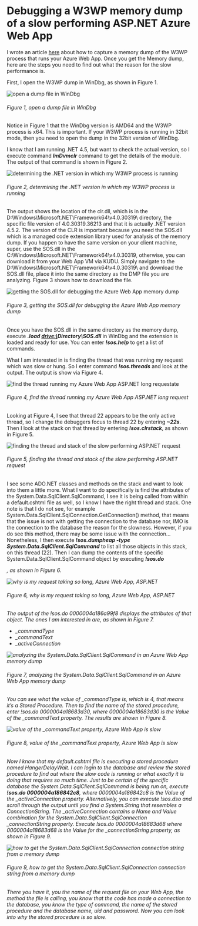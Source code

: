 # Debugging a W3WP memory dump of a slow performing ASP.NET Azure Web App

I wrote an article [here][LINK1] about how to capture a memory dump of the W3WP process that runs your Azure Web App.  Once you get the Memory dump, here are the steps you need to find out what the reason for the slow performance is.

First, I open the W3WP dump in WinDbg, as shown in Figure 1.

![open a dump file in WinDbg][FIGURE1]
###### Figure 1, open a dump file in WinDbg

Notice in Figure 1 that the WinDbg version is AMD64 and the W3WP process is x64.  This is important.  If your W3WP process is running in 32bit mode, then you need to open the dump in the 32bit version of WinDbg.

I know that I am running .NET 4.5, but want to check the actual version, so I execute command ***lmDvmclr*** command to get the details of the module.  The output of that command is shown in Figure 2.

![determining the .NET version in which my W3WP process is running][FIGURE2]
###### Figure 2, determining the .NET version in which my W3WP process is running

The output shows the location of the clr.dll, which is in the D:\Windows\Microsoft.NET\Framework64\v4.0.30319\ directory, the specific file version of 4.0.30319.36213 and that it is actually .NET version 4.5.2.  The version of the CLR is important because you need the SOS.dll which is a managed code extension library used for analysis of the memory dump.  If you happen to have the same version on your client machine, super, use the SOS.dll in the C:\Windows\Microsoft.NET\Framework64\v4.0.30319\, otherwise, you can download it from your Web App VM via KUDU.  Simply navigate to the D:\Windows\Microsoft.NET\Framework64\v4.0.30319\ and download the SOS.dll file, place it into the same directory as the DMP file you are analyzing.  Figure 3 shows how to download the file.

![getting the SOS.dll for debugging the Azure Web App memory dump][FIGURE3]
###### Figure 3, getting the SOS.dll for debugging the Azure Web App memory dump

Once you have the SOS.dll in the same directory as the memory dump, execute ***.load <drive:\>Directory\SOS.dll*** in WinDbg and the extension is loaded and ready for use.  You can enter ***!sos.help*** to get a list of commands.

What I am interested in is finding the thread that was running my request which was slow or hung.  So I enter command ***!sos.threads*** and look at the output.  The output is show via Figure 4.

![find the thread running my Azure Web App ASP.NET long requestate][FIGURE4]
###### Figure 4, find the thread running my Azure Web App ASP.NET long request

Looking at Figure 4, I see that thread 22 appears to be the only active thread, so I change the debuggers focus to thread 22 by entering ***~22s***.  Then I look at the stack on that thread by entering ***!sos.clrstack***, as shown in Figure 5.

![finding the thread and stack of the slow performing ASP.NET request][FIGURE5]
###### Figure 5, finding the thread and stack of the slow performing ASP.NET request

I see some ADO.NET classes and methods on the stack and want to look into them a little more.  What I want to do specifically is find the attributes of the System.Data.SqlClient.SqlCommand, I see it is being called from within a default.cshtml file as well, so I know I have the right thread and stack.  One note is that I do not see, for example System.Data.SqlClient.SqlConnection.GetConnection() method, that means that the issue is not with getting the connection to the database nor, IMO is the connection to the database the reason for the slowness.  However, if you do see this method, there may be some issue with the connection…  Nonetheless, I then execute ***!sos.dumpheap -type System.Data.SqlClient.SqlCommand*** to list all those objects in this stack, on this thread (22).  Then I can dump the contents of the specific System.Data.SqlClient.SqlCommand object by executing ***!sos.do <address>***, as shown in Figure 6.

![why is my request taking so long, Azure Web App, ASP.NET][FIGURE6]
###### Figure 6, why is my request taking so long, Azure Web App, ASP.NET

The output of the !sos.do 0000004a186a99f8 displays the attributes of that object.  The ones I am interested in are, as shown in Figure 7.
+ _commandType
+ _commandText
+ _activeConnection

![analyzing the System.Data.SqlClient.SqlCommand in an Azure Web App memory dump][FIGURE1]
###### Figure 7, analyzing the System.Data.SqlClient.SqlCommand in an Azure Web App memory dump

You can see what the value of _commandType is, which is 4, that means it’s a Stored Procedure.  Then to find the name of the stored procedure, enter !sos.do 0000004a18683d30, where 0000004a18683d30 is the Value of the _commandText property.  The results are shown in Figure 8.

![value of the _commandText property, Azure Web App is slow][FIGURE8]
###### Figure 8, value of the _commandText property, Azure Web App is slow

Now I know that my default.cshtml file is executing a stored procedure named HangerDelayWait.  I can login to the database and review the stored procedure to find out where the slow code is running or what exactly it is doing that requires so much time.  Just to be certain of the specific database the System.Data.SqlClient.SqlCommand is being run on, execute ***!sos.do 0000004a186842c8***, where 0000004a186842c8 is the Value of the _activeConnection property.  Alternatively, you can execute !sos.dso and scroll through the output until you find a System.String that resembles a ConnectionString.  The _activeConnection contains a Name and Value combination for the System.Data.SqlClient.SqlConnection _connectionString property.  Execute !sos.do 0000004a18683d68 where 0000004a18683d68 is the Value for the _connectionString property, as shown in Figure 9. 

![how to get the System.Data.SqlClient.SqlConnection connection string from a memory dump][FIGURE9]
###### Figure 9, how to get the System.Data.SqlClient.SqlConnection connection string from a memory dump

There you have it, you the name of the request file on your Web App, the method the file is calling, you know that the code has made a connection to the database, you know the type of command, the name of the stored procedure and the database name, uid and password.  Now you can look into why the stored procedure is so slow.

[FIGURE1]: ../images/2015/waws-0055.png "Figure 1, open a dump file in WinDbg"
[FIGURE2]: ../images/2015/waws-0056.png "Figure 2, determining the .NET version in which my W3WP process is running"
[FIGURE3]: ../images/2015/waws-0057.png "Figure 3, getting the SOS.dll for debugging the Azure Web App memory dump"
[FIGURE4]: ../images/2015/waws-0058.png "Figure 4, find the thread running my Azure Web App ASP.NET long request"
[FIGURE5]: ../images/2015/waws-0059.png "Figure 5, finding the thread and stack of the slow performing ASP.NET request"
[FIGURE6]: ../images/2015/waws-0060.png "Figure 6, why is my request taking so long, Azure Web App, ASP.NET"
[FIGURE7]: ../images/2015/waws-0061.png "Figure 7, analyzing the System.Data.SqlClient.SqlCommand in an Azure Web App memory dump"
[FIGURE8]: ../images/2015/waws-0062.png "Figure 8, value of the _commandText property, Azure Web App is slow"
[FIGURE9]: ../images/2015/waws-0063.png "Figure 9, how to get the System.Data.SqlClient.SqlConnection connection string from a memory dump"


[LINK1]: 2015-07-create-a-memory-dump-for-your-slow-performing-web-app.md
